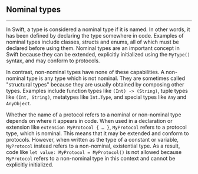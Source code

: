 ## Nominal types
***
In Swift, a type is considered a nominal type if it is named.  In other words, it has been defined by declaring the type somewhere in code. Examples of nominal types include classes, structs and enums, all of which must be declared before using them. Nominal types are an important concept in Swift because they can be extended, explicitly initialized using the `MyType()` syntax, and may conform to protocols.

In contrast, non-nominal types have none of these capabilities. A non-nominal type is any type which is not nominal. They are sometimes called "structural types" because they are usually obtained by composing other types. Examples include function types like `(Int) -> (String)`, tuple types like `(Int, String)`, metatypes like `Int.Type`, and special types like `Any` and `AnyObject`.

Whether the name of a protocol refers to a nominal or non-nominal type depends on where it appears in code. When used in a declaration or extension like `extension MyProtocol { … }`, `MyProtocol` refers to a protocol type, which is nominal. This means that it may be extended and conform to protocols. However, when written as the type of a constant or variable, `MyProtocol` instead refers to a non-nominal, existential type. As a result, code like `let value: MyProtocol = MyProtocol()` is not allowed because `MyProtocol` refers to a non-nominal type in this context and cannot be explicitly initialized.
